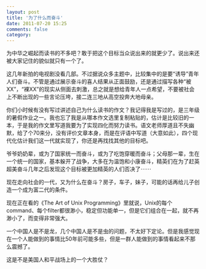 ```yaml
---
layout: post
title: '为了什么而奋斗'
date: 2011-07-20 15:25
comments: false
category: 
---
```

    

为中华之崛起而读书的不多吧？敢于把这个目标当众说出来的就更少了。说出来还被大家记住的貌似就只有一个了。

这几年新拍的电视剧没看几部。不过据说众多主题中，比较集中的是要“诱导”青年人们奋斗。不管是通过展示奋斗的喜人结果从正面鼓励，还是通过描写各种“被XX”，“裸XX”的现实从侧面去刺激，总之就是想给青年人一点希望，不要被社会上不断出现的一些言论压垮，接二连三地从高空投奔大地母亲。

你们小时候有没有写过讲述自己为什么读书的作文？我记得我是写过的，是三年级的暑假作业之一。我也忘了我是从哪本作文选里复制粘贴的，估计是比较旧的一本，于是我的作文里写道我要为了实现四化而努力读书。语文老师厚道且不失幽默，给了个70来分，没有评价文章本身，而是在评语中写道（大意如此），四个现代化估计我们这一代就实现了，你还是再找找其他的目标吧。

爷爷奶奶辈，或为了国家统一而奋斗，或为了吃饱穿暖而奋斗；父母那一辈，生在一个统一的国家，基本躲开了战争，大多在为温饱和小康奋斗，精英们在为了赶英超美奋斗几年之后发现这个目标被更加精英的人们否决了⋯⋯

现在走向社会的一代，又为什么在奋斗？房子，车子，妹子，可能的话再给儿子创造一个成为富二代的条件。

现在正在看的《The Art of Unix Programming》里就说，Unix的每个command、每个filter都很渺小，稳定但功能单一，但是它们组合在一起，就不再渺小了，而变得非常强大。

一个中国人是不是龙，几个中国人是不是虫的问题，不太好下定论。但是我感觉现在一个人能做到的事情比50年前可能多些，但是一群人能做到的事情看起来不那么震撼了。

这是不是美国人和平战场上的一个大胜仗？
